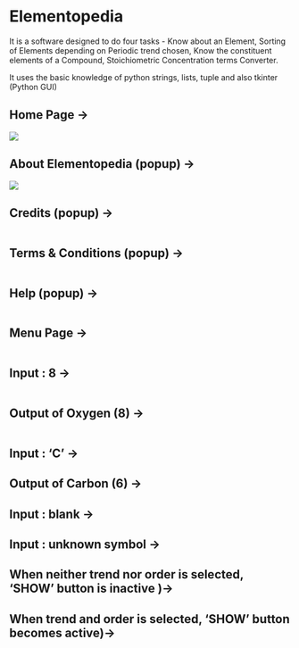 # Elementopedia

It is a software designed to do four tasks - Know about an Element, Sorting of Elements depending on Periodic trend chosen, Know the constituent elements of a Compound, Stoichiometric Concentration terms Converter. 

It uses the basic knowledge of python strings, lists, tuple and also tkinter (Python GUI)
<br>
<h2>Home Page -></h2>
<img src="https://drive.google.com/uc?export=view&id=13Sui6wpTjJ5Y2iTpMvRcQtDpUYk59s_e">
<h2>About Elementopedia (popup) -></h2>
<img src="https://drive.google.com/uc?export=view&id=1tiOUJ0ODkpLknsM69z71CeFcRmB0tIxl">
<h2>Credits (popup) -></h2>
<img src="">
<h2>Terms & Conditions (popup) -></h2>
<img src="">
<h2>Help (popup) -></h2>
<img src="">
<h2>Menu Page -></h2>
<img src="">
<h2>Input : 8 -></h2>
<img src="">
<h2>Output of Oxygen (8) -></h2>
<img src="">
<h2>Input : ‘C’  -></h2>
<h2>Output of Carbon (6)  -></h2>
<h2>Input : blank -></h2>
<h2>Input : unknown symbol -></h2>
<h2>When neither trend nor order is selected, ‘SHOW’ button is inactive )-></h2>
<h2>When trend and order is selected, ‘SHOW’ button becomes active)-></h2>
<h2></h2>
